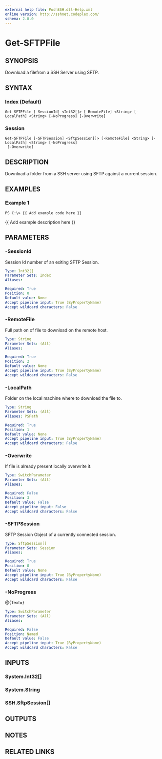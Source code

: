 ```yaml
---
external help file: PoshSSH.dll-Help.xml
online version: http://sshnet.codeplex.com/
schema: 2.0.0
---
```


# Get-SFTPFile

## SYNOPSIS
Download a filefrom a SSH Server using SFTP.

## SYNTAX

### Index (Default)
```
Get-SFTPFile [-SessionId] <Int32[]> [-RemoteFile] <String> [-LocalPath] <String> [-NoProgress] [-Overwrite]
```

### Session
```
Get-SFTPFile [-SFTPSession] <SftpSession[]> [-RemoteFile] <String> [-LocalPath] <String> [-NoProgress]
 [-Overwrite]
```

## DESCRIPTION
Download a folder from a SSH server using SFTP against a current session.

## EXAMPLES

### Example 1
```
PS C:\> {{ Add example code here }}
```

{{ Add example description here }}

## PARAMETERS

### -SessionId
Session Id number of an exiting SFTP Session.

```yaml
Type: Int32[]
Parameter Sets: Index
Aliases: 

Required: True
Position: 0
Default value: None
Accept pipeline input: True (ByPropertyName)
Accept wildcard characters: False
```

### -RemoteFile
Full path on of file to download on the remote host.

```yaml
Type: String
Parameter Sets: (All)
Aliases: 

Required: True
Position: 2
Default value: None
Accept pipeline input: True (ByPropertyName)
Accept wildcard characters: False
```

### -LocalPath
Folder on the local machine where to download the file to.

```yaml
Type: String
Parameter Sets: (All)
Aliases: PSPath

Required: True
Position: 1
Default value: None
Accept pipeline input: True (ByPropertyName)
Accept wildcard characters: False
```

### -Overwrite
If file is already present locally overwrite it.

```yaml
Type: SwitchParameter
Parameter Sets: (All)
Aliases: 

Required: False
Position: 3
Default value: False
Accept pipeline input: False
Accept wildcard characters: False
```

### -SFTPSession
SFTP Session Object of a currently connected session.

```yaml
Type: SftpSession[]
Parameter Sets: Session
Aliases: 

Required: True
Position: 0
Default value: None
Accept pipeline input: True (ByPropertyName)
Accept wildcard characters: False
```

### -NoProgress
@{Text=}

```yaml
Type: SwitchParameter
Parameter Sets: (All)
Aliases: 

Required: False
Position: Named
Default value: False
Accept pipeline input: True (ByPropertyName)
Accept wildcard characters: False
```

## INPUTS

### System.Int32[]

### System.String

### SSH.SftpSession[]

## OUTPUTS

## NOTES

## RELATED LINKS

